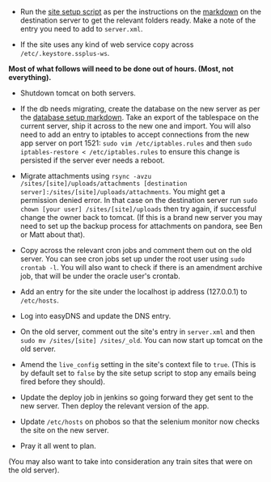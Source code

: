* Run the [site setup script](https://github.com/skillstream/ssplus/blob/master/scripts/site-setup.sh) as per the instructions on the [markdown](https://github.com/skillstream/ssplus/blob/master/scripts/README.markdown) on the destination server to get the relevant folders ready. Make a note of the entry you need to add to `server.xml`.

* If the site uses any kind of web service copy across `/etc/.keystore.ssplus-ws`.

**Most of what follows will need to be done out of hours. (Most, not everything).**

* Shutdown tomcat on both servers.

* If the db needs migrating, create the database on the new server as per the [database setup markdown](https://github.com/skillstream/ssplus/blob/master/database/database-setup.markdown). Take an export of the tablespace on the current server, ship it across to the new one and import.    You will also need to add an entry to iptables to accept connections from the new app server on port 1521: `sudo vim /etc/iptables.rules` and then `sudo iptables-restore < /etc/iptables.rules` to ensure this change is persisted if the server ever needs a reboot.

* Migrate attachments using `rsync -avzu /sites/[site]/uploads/attachments [destination server]:/sites/[site]/uploads/attachments`. You might get a permission denied error. In that case on the destination server run `sudo chown [your user] /sites/[site]/uploads` then try again, if successful change the owner back to tomcat. (If this is a brand new server you may need to set up the backup process for attachments on pandora, see Ben or Matt about that).

* Copy across the relevant cron jobs and comment them out on the old server. You can see cron jobs set up under the root user using `sudo crontab -l`. You will also want to check if there is an amendment archive job, that will be under the oracle user's crontab.

* Add an entry for the site under the localhost ip address (127.0.0.1) to `/etc/hosts`.

* Log into easyDNS and update the DNS entry.

* On the old server, comment out the site's entry in `server.xml` and then `sudo mv /sites/[site] /sites/_old`. You can now start up tomcat on the old server.

* Amend the `live_config` setting in the site's context file to `true`. (This is by default set to `false` by the site setup script to stop any emails being fired before they should).

* Update the deploy job in jenkins so going forward they get sent to the new server. Then deploy the relevant version of the app.

* Update `/etc/hosts` on phobos so that the selenium monitor now checks the site on the new server.

* Pray it all went to plan.

(You may also want to take into consideration any train sites that were on the old server).